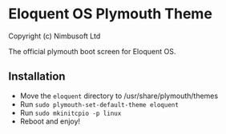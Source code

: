 # Eloquent OS Plymouth Theme

Copyright (c) Nimbusoft Ltd

The official plymouth boot screen for Eloquent OS.

## Installation

- Move the ```eloquent``` directory to /usr/share/plymouth/themes
- Run ```sudo plymouth-set-default-theme eloquent```
- Run ```sudo mkinitcpio -p linux```
- Reboot and enjoy!
